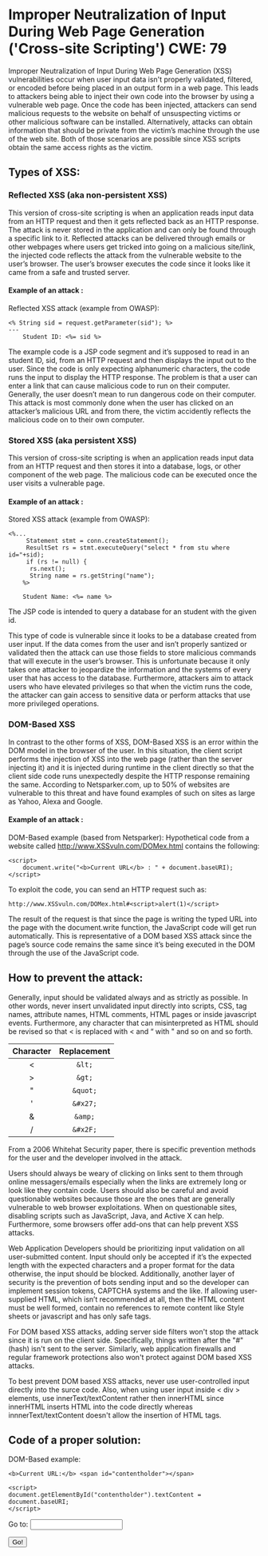 # Improper Neutralization of Input During Web Page Generation ('Cross-site Scripting') CWE: 79 

Improper Neutralization of Input During Web Page Generation (XSS) vulnerabilities occur when user input data isn't properly validated, filtered, or encoded before being placed in an output form in a web page. This leads to attackers being able to inject their own code into the browser by using a vulnerable web page. Once the code has been injected, attackers can send malicious requests to the website on behalf of unsuspecting victims or other malicious software can be installed. Alternatively, attacks can obtain information that should be private from the victim’s machine through the use of the web site. Both of those scenarios are possible since XSS scripts obtain the same access rights as the victim.

## Types of XSS:
### Reflected XSS (aka non-persistent XSS)
This version of cross-site scripting is when an application reads input data from an HTTP request and then it gets reflected back as an HTTP response. The attack is never stored in the application and can only be found through a specific link to it. Reflected attacks can be delivered through emails or other webpages where users get tricked into going on a malicious site/link, the injected code reflects the attack from the vulnerable website to the user’s browser. The user’s browser executes the code since it looks like it came from a safe and trusted server.

#### Example of an attack :

Reflected XSS attack (example from OWASP):

```
<% String sid = request.getParameter(sid"); %> 
---
	Student ID: <%= sid %>
```

The example code is a JSP code segment and it’s supposed to read in an student ID, sid, from an HTTP request and then displays the input out to the user. Since the code is only expecting alphanumeric characters, the code runs the input to display the HTTP response. The problem is that a user can enter a link that can cause malicious code to run on their computer. Generally, the user doesn’t mean to run dangerous code on their computer. This attack is most commonly done when the user has clicked on an attacker’s malicious URL and from there, the victim accidently reflects the malicious code on to their own computer. 

### Stored XSS (aka persistent XSS)
This version of cross-site scripting is when an application reads input data from an HTTP request and then stores it into a database, logs, or other component of the web page. The malicious code can be executed once the user visits a vulnerable page. 

#### Example of an attack :

Stored XSS attack (example from OWASP):
```
<%... 
	 Statement stmt = conn.createStatement();
	 ResultSet rs = stmt.executeQuery("select * from stu where id="+sid);
	 if (rs != null) {
	  rs.next(); 
	  String name = rs.getString("name");
	%>
	
	Student Name: <%= name %>
```
The JSP code is intended to query a database for an student with the given id.

This type of code is vulnerable since it looks to be a database created from user input. If the data comes from the user and isn’t properly santized or validated then the attack can use those fields to store malicious commands that will execute in the user’s browser. This is unfortunate because it only takes one attacker to jeopardize the information and the systems of every user that has access to the database. Furthermore, attackers aim to attack users who have elevated privileges so that when the victim runs the code, the attacker can gain access to sensitive data or perform attacks that use more privileged operations. 


### DOM-Based XSS
In contrast to the other forms of XSS, DOM-Based XSS is an error within the DOM model in the browser of the user. In this situation, the client script performs the injection of XSS into the web page (rather than the server injecting it) and it is injected during runtime in the client directly so that the client side code runs unexpectedly despite the HTTP response remaining the same. According to Netsparker.com, up to 50% of websites are vulnerable to this threat and have found examples of such on sites as large as Yahoo, Alexa and Google.

#### Example of an attack :

DOM-Based example (based from Netsparker):
Hypothetical code from a website called http://www.XSSvuln.com/DOMex.html contains the following:
```
<script>
    document.write("<b>Current URL</b> : " + document.baseURI);
</script>
```
 
To exploit the code, you can send an HTTP request such as:
 ```
 http://www.XSSvuln.com/DOMex.html#<script>alert(1)</script>
 ```
The result of the request is that since the page is writing the typed URL into the page with the document.write function, the JavaScript code will get run automatically. This is representative of a DOM based XSS attack since the page’s source code remains the same since it’s being executed in the DOM through the use of the JavaScript code.


## How to prevent the attack: 

Generally, input should be validated always and as strictly as possible. In other words, never insert unvalidated input directly into scripts, CSS, tag names, attribute names, HTML comments, HTML pages or inside javascript events. Furthermore, any character that can misinterpreted as HTML should be revised so that < is replaced with &lt; and “ with &quot; and so on and so forth. 

|Character   |Replacement|
|:----------:|:---------:|
|<           |`&lt;`       |
|>           |`&gt;`       |
|"           |`&quot;`     |
|'           |`&#x27;`     |
|&           |`&amp;`      |
|/           |`&#x2F;`     |

From a 2006 Whitehat Security paper, there is specific prevention methods for the user and the developer involved in the attack.

Users should always be weary of clicking on links sent to them through online messagers/emails especially when the links are extremely long or look like they contain code. Users should also be careful and avoid questionable websites because those are the ones that are generally vulnerable to web browser exploitations. When on questionable sites, disabling scripts such as JavaScript, Java, and Active X can help. Furthermore, some browsers offer add-ons that can help prevent XSS attacks. 

Web Application Developers should be prioritizing input validation on all user-submitted content. Input should only be accepted if it’s the expected length with the expected characters and a proper format for the data otherwise, the input should be blocked. Additionally, another layer of security is the prevention of bots sending input and so the developer can implement session tokens, CAPTCHA systems and the like. If allowing user-supplied HTML, which isn’t recommended at all, then the HTML content must be well formed, contain no references to remote content like Style sheets or javascript and has only safe tags.  

For DOM based XSS attacks, adding server side filters won't stop the attack since it is run on the client side. Specifically, things written after the "#"(hash) isn't sent to the server. Similarly, web application firewalls and regular framework protections also won't protect against DOM based XSS attacks. 

To best prevent DOM based XSS attacks, never use user-controlled input directly into the surce code. Also, when using user input inside < div > elements, use innerText/textContent rather then innerHTML since innerHTML inserts HTML into the code directly whereas innnerText/textContent doesn't allow the insertion of HTML tags.

## Code of a proper solution: 
 
DOM-Based example:
```
<b>Current URL:</b> <span id="contentholder"></span>

<script>
document.getElementById("contentholder").textContent = document.baseURI;    
</script>
```

<form id="test">
    Go to: <input type="text" name="fname"><br>
</form>
<button onclick="clicky()">Go!</button>

<script type="text/javascript">
    
    function clicky() {
      
      var str = document.getElementById("test").elements[0].value;
      window.location.href = 'https://raysarivera.github.io/Honors_proj1/Lesson/' + str;
    }
</script>
